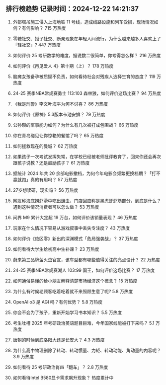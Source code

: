 
## 排行榜趋势 记录时间：2024-12-22 14:21:37
  
  1. 外部塔吊施工侵入上海地铁 11 号线，造成线路设施和列车受损，现场情况如何？有何影响？ 715 万热度
    
  2. 零糖社交、搭子社交、断亲现象在年轻人间流行，为什么越来越多人喜欢上了「轻社交」? 447 万热度
    
  3. 如何评价 25 考研数学的难度，据说数二很简单，你考得怎么样？ 216 万热度
    
  4. 如何评价《再见爱人 4》第十期（上）？ 178 万热度
    
  5. 脑瘫女孩备孕被质疑不负责，如何看待社会对残疾人选择生育的态度？ 119 万热度
    
  6. 24-25 赛季NBA常规赛勇士 113:103 森林狼，如何评价这场比赛？ 94 万热度
    
  7. 《我是刑警》李文叶海平为何不讨喜？ 86 万热度
    
  8. 如何评价《原神》5.3版本卡池安排？ 79 万热度
    
  9. 公孙瓒的军事能力如何？为什么有几次被打成包围战？ 66 万热度
    
  10. 你在青岛碰见让你惊艳的餐馆了吗？ 65 万热度
    
  11. 如何拯救现在的曼城？ 62 万热度
    
  12. 如果孩子一次考试发挥失常，在学校已经被老师批评教育了，回来你还会再次跟孩子说教？还是鼓励孩子？ 61 万热度
    
  13. 据统计 2024 年共 20 余部电影撤档，为何今年电影会频繁更换档期？「打不赢就跑」真的有用吗？ 57 万热度
    
  14. 27岁想读研，现实吗？ 56 万热度
    
  15. 网友称海底捞虾滑中吃出蛆虫，门店回应称是黑虎虾虾筋部分，到底是什么？遇到这种情况消费者可以怎么做？ 53 万热度
    
  16. 问界 M9 累计大定超 19 万台，如何评价该销量表现？ 46 万热度
    
  17. 玩家在什么情况下容易从游戏叙事中丢失专注度？ 43 万热度
    
  18. 如何评价《绝区零》新出的深渊模式「危局强袭战」？ 37 万热度
    
  19. 如何看待大学生给初高中生补课？ 23 万热度
    
  20. 蔚来第三品牌萤火虫官宣，该车型都有哪些值得关注的亮点设计？ 22 万热度
    
  21. 24-25 赛季NBA常规赛湖人 103:99 国王，如何评价这场比赛？ 17 万热度
    
  22. 如何通俗易懂的给小朋友解释清楚市场经济这个概念？ 15 万热度
    
  23. 为什么有时候老顾客吃着吃着就不来照顾生意了呢? 5.8 万热度
    
  24. OpenAI o3 是 AGI 吗？有何优势？ 5.8 万热度
    
  25. 你会不会为了孩子，重新开始学习书本知识？ 5.5 万热度
    
  26. 考生吐槽 2025 年考研政治英语题目巨难，今年国家线能被打下来吗？ 5.1 万热度
    
  27. 唐朝的时候到底洛阳大还是长安大？ 4.3 万热度
    
  28. 为什么高中物理删除了转动、转动惯量、力矩、转动动能、角动量的内容呢？ 3.9 万热度
    
  29. 如何看待 25 考研政治肖四「翻车」？ 2.8 万热度
    
  30. 如何看待Intel B580显卡需求飙升现象？ 热度累计中
    